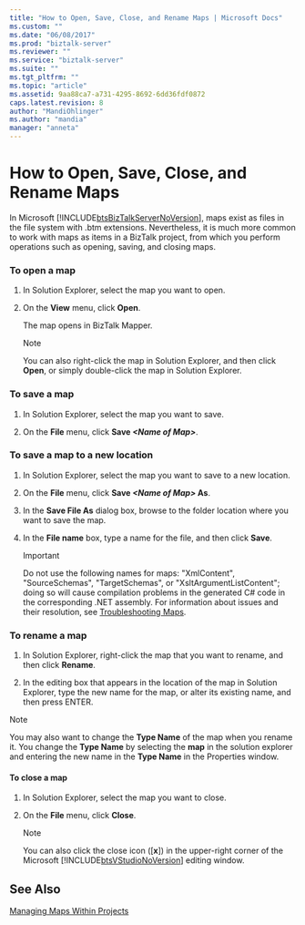 ```yaml
---
title: "How to Open, Save, Close, and Rename Maps | Microsoft Docs"
ms.custom: ""
ms.date: "06/08/2017"
ms.prod: "biztalk-server"
ms.reviewer: ""
ms.service: "biztalk-server"
ms.suite: ""
ms.tgt_pltfrm: ""
ms.topic: "article"
ms.assetid: 9aa88ca7-a731-4295-8692-6dd36fdf0872
caps.latest.revision: 8
author: "MandiOhlinger"
ms.author: "mandia"
manager: "anneta"
---
```

# How to Open, Save, Close, and Rename Maps
In Microsoft [!INCLUDE[btsBizTalkServerNoVersion](../includes/btsbiztalkservernoversion-md.md)], maps exist as files in the file system with .btm extensions. Nevertheless, it is much more common to work with maps as items in a BizTalk project, from which you perform operations such as opening, saving, and closing maps.  
  
### To open a map  
  
1.  In Solution Explorer, select the map you want to open.  
  
2.  On the **View** menu, click **Open**.  
  
     The map opens in BizTalk Mapper.  
  
    > [!NOTE]
    >  You can also right-click the map in Solution Explorer, and then click **Open**, or simply double-click the map in Solution Explorer.  
  
### To save a map  
  
1.  In Solution Explorer, select the map you want to save.  
  
2.  On the **File** menu, click **Save *\<Name of Map>***.  
  
### To save a map to a new location  
  
1.  In Solution Explorer, select the map you want to save to a new location.  
  
2.  On the **File** menu, click **Save *\<Name of Map>* As**.  
  
3.  In the **Save File As** dialog box, browse to the folder location where you want to save the map.  
  
4.  In the **File name** box, type a name for the file, and then click **Save**.  
  
    > [!IMPORTANT]
    >  Do not use the following names for maps: "XmlContent", "SourceSchemas", "TargetSchemas", or "XsltArgumentListContent"; doing so will cause compilation problems in the generated C# code in the corresponding .NET assembly. For information about issues and their resolution, see [Troubleshooting Maps](../core/troubleshooting-maps.md).  
  
### To rename a map  
  
1.  In Solution Explorer, right-click the map that you want to rename, and then click **Rename**.  
  
2.  In the editing box that appears in the location of the map in Solution Explorer, type the new name for the map, or alter its existing name, and then press ENTER.  
  
> [!NOTE]
>  You may also want to change the **Type Name** of the map when you rename it. You change the **Type Name** by selecting the **map** in the solution explorer and entering the new name in the **Type Name** in the Properties window.  
  
#### To close a map  
  
1.  In Solution Explorer, select the map you want to close.  
  
2.  On the **File** menu, click **Close**.  
  
    > [!NOTE]
    >  You can also click the close icon ([**x**]) in the upper-right corner of the Microsoft [!INCLUDE[btsVStudioNoVersion](../includes/btsvstudionoversion-md.md)] editing window.  
  
## See Also  
 [Managing Maps Within Projects](../core/managing-maps-within-projects.md)